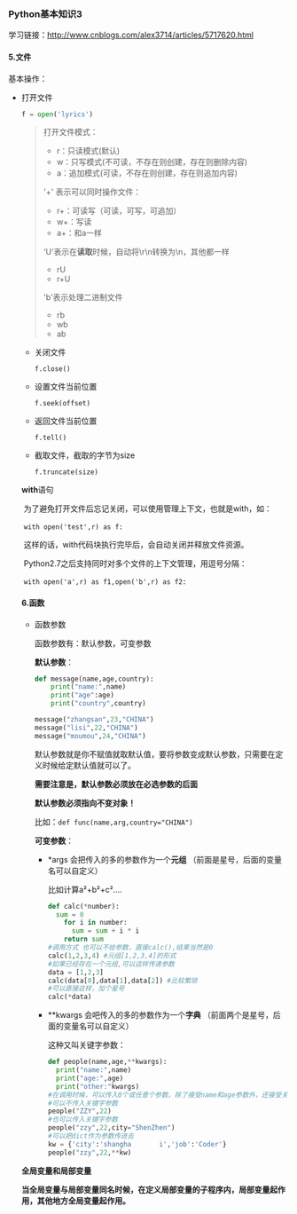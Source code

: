 ### Python基本知识3

学习链接：http://www.cnblogs.com/alex3714/articles/5717620.html

#### 5.文件

基本操作：

- 打开文件

  ```python
  f = open('lyrics')

  ```

  >打开文件模式：
  >
  >- r：只读模式(默认)
  >- w：只写模式(不可读，不存在则创建，存在则删除内容)
  >- a：追加模式(可读，不存在则创建，存在则追加内容)
  >
  >'+' 表示可以同时操作文件：
  >
  >- r+：可读写（可读，可写，可追加）
  >- w+：写读
  >- a+：和a一样
  >
  >‘U'表示在**读取**时候，自动将\r\n转换为\n，其他都一样
  >
  >- rU
  >- r+U
  >
  >'b'表示处理二进制文件
  >
  >- rb
  >- wb
  >- ab

  - 关闭文件

    `f.close()` 

  - 设置文件当前位置

    `f.seek(offset)`

  - 返回文件当前位置

    `f.tell()`

  - 截取文件，截取的字节为size

    `f.truncate(size)`

  **with**语句

  ​	为了避免打开文件后忘记关闭，可以使用管理上下文，也就是with，如：

  ​	`with open('test',r) as f: `

  ​	这样的话，with代码块执行完毕后，会自动关闭并释放文件资源。

  ​	Python2.7之后支持同时对多个文件的上下文管理，用逗号分隔：

  ​	`with open('a',r) as f1,open('b',r) as f2:`

  #### 6.函数

  - 函数参数

    函数参数有：默认参数，可变参数

    **默认参数**： 

    ```python
    def message(name,age,country):
        print("name:",name)
        print("age":age)
        print("country",country)

    message("zhangsan",23,"CHINA")
    message("lisi",22,"CHINA")
    message("moumou",24,"CHINA")
    ```

    默认参数就是你不赋值就取默认值，要将参数变成默认参数，只需要在定义时候给定默认值就可以了。

    **需要注意是，默认参数必须放在必选参数的后面** 

    **默认参数必须指向不变对象！** 

    比如：`def func(name,arg,country="CHINA")`

    **可变参数**：

    - \*args  会把传入的多的参数作为一个**元组** （前面是星号，后面的变量名可以自定义）

      比如计算a²+b²+c²....

      ```python
      def calc(*number):
      	sum = 0
          for i in number:
            sum = sum + i * i
          return sum
      #调用方式 也可以不给参数，直接calc(),结果当然是0
      calc(1,2,3,4) #元组[1,2,3,4]的形式
      #如果已经存在一个元组,可以这样传递参数
      data = [1,2,3]
      calc(data[0],data[1],data[2])	#比较繁琐
      #可以直接这样，加个星号
      calc(*data)
      ```

    - \**kwargs 会吧传入的多的参数作为一个**字典** （前面两个是星号，后面的变量名可以自定义）

      这种又叫关键字参数：

      ```python
      def people(name,age,**kwargs):
      	print("name:",name)
      	print("age:",age)
      	print("other:"kwargs)
      #在调用时候，可以传入0个或任意个参数，除了接受name和age参数外，还接受关键字参数kwargs
      #可以不传入关键字参数
      people("ZZY",22)
      #也可以传入关键字参数
      people("zzy",22,city="ShenZhen")
      #可以把dict作为参数传进去
      kw = {'city':'shangha       i','job':'Coder'}
      people("zzy",22,**kw)
      ```


  **全局变量和局部变量**

  ​	**当全局变量与局部变量同名时候，在定义局部变量的子程序内，局部变量起作用，其他地方全局变量起作用。** 

  ​

  ​

  ​

  ​

  ​

  ​

  ​

  ​

  ​

  ​